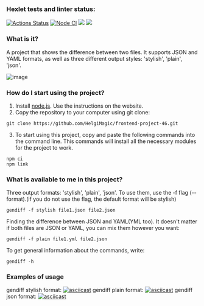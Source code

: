 ### Hexlet tests and linter status:
[![Actions Status](https://github.com/HelgiMagic/frontend-project-46/workflows/hexlet-check/badge.svg)](https://github.com/HelgiMagic/frontend-project-46/actions)
[![Node CI](https://github.com/HelgiMagic/frontend-project-46/actions/workflows/nodejs.yml/badge.svg)](https://github.com/HelgiMagic/frontend-project-46/actions/workflows/nodejs.yml)
<a href="https://codeclimate.com/github/HelgiMagic/frontend-project-11/maintainability"><img src="https://api.codeclimate.com/v1/badges/83dad3dc75799c9110d7/maintainability" /></a>
<a href="https://codeclimate.com/github/HelgiMagic/frontend-project-11/test_coverage"><img src="https://api.codeclimate.com/v1/badges/83dad3dc75799c9110d7/test_coverage" /></a>

### What is it?

A project that shows the difference between two files. It supports JSON and YAML formats, as well as three different output styles: 'stylish', 'plain', 'json'.

![image](https://user-images.githubusercontent.com/113669521/228578148-bfb6b771-dbd8-416a-ae66-ba49281d3cf4.png)

### How do I start using the project?

1. Install [node.js](https://nodejs.org/). Use the instructions on the website.
2. Copy the repository to your computer using git clone:
```
git clone https://github.com/HelgiMagic/frontend-project-46.git
```
3. To start using this project, copy and paste the following commands into the command line. This commands will install all the necessary modules for the project to work.
```
npm ci
npm link
```

### What is available to me in this project?

Three output formats: 'stylish', 'plain', 'json'. To use them, use the -f flag (--format).(if you do not use the flag, the default format will be stylish)
```
gendiff -f stylish file1.json file2.json
```
Finding the difference between JSON and YAML(YML too). It doesn't matter if both files are JSON or YAML, you can mix them however you want:
```
gendiff -f plain file1.yml file2.json
```
To get general information about the commands, write:
```
gendiff -h
```

### Examples of usage
gendiff stylish format:
[![asciicast](https://asciinema.org/a/Uoxk7GHgf8Z0oT1N4CT5UNfDp.svg)](https://asciinema.org/a/Uoxk7GHgf8Z0oT1N4CT5UNfDp)
gendiff plain format:
[![asciicast](https://asciinema.org/a/578100.svg)](https://asciinema.org/a/578100)
gendiff json format:
[![asciicast](https://asciinema.org/a/578099.svg)](https://asciinema.org/a/578099)